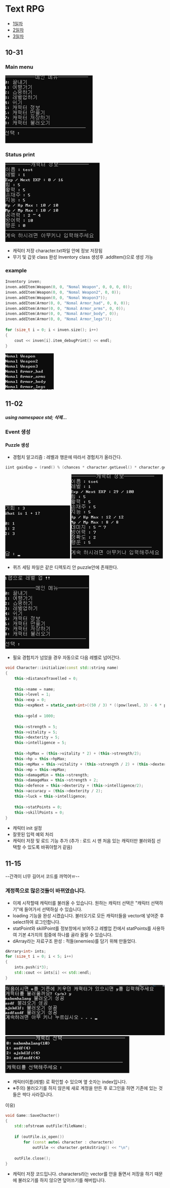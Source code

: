 
Text RPG
=============

+ [1일차](#10-31)
+ [2일차](#11-02)
+ [3일차](#11-15)

10-31
-------------

### Main menu
<img src="./images/mainMenu.png">

### Status print
<img src="./images/Status.png">

+ 캐릭터 저장 character.txt파일 안에 정보 저장됨
+ 무기 및 갑옷 class 완성 Inventory class 생성후 .addItem()으로 생성 가능

### example


```c++
Inventory inven;
inven.addItem(Weapon(0, 0, "Nomal Weapon", 0, 0, 0, 0));
inven.addItem(Weapon(0, 0, "Nomal Weapon2", 0, 0));
inven.addItem(Weapon(0, 0, "Nomal Weapon3"));
inven.addItem(Armor(0, 0, "Nomal Armor_had", 0, 0, 0));
inven.addItem(Armor(0, 0, "Nomal Armor_arms", 0, 0));
inven.addItem(Armor(0, 0, "Nomal Armor_body", 0));
inven.addItem(Armor(0, 0, "Nomal Armor_legs"));

for (size_t i = 0; i < inven.size(); i++)
{
	cout << inven[i].item_debugPrint() << endl;
}
```
<img src="./images/itemAdd_example.png">

11-02
--------------
##### using namespace std; 삭제...

### Event 생성
#### Puzzle 생성

+ 경험치 알고리즘 : 레벨과 행운에 따라서 경험치가 올라간다.

```c++
iint gainExp = (rand() % (chances * character.getLevel() * character.getLuck())) + 5;
```
<img src="./images/puzzle.png">
<img src="./images/puzzle_exp.png">

+ 퀴즈 세팅 파일은 같은 디렉토리 안 puzzle안에 존재한다.

<img src="./images/puzzle_level.png">

+ 필요 경험치가 넘었을 경우 자동으로 다음 레벨로 넘어간다.

```c++
void Character::initialize(const std::string name)
{
	this->distanceTravelled = 0;

	this->name = name;
	this->level = 1;
	this->exp = 0;
	this->expNext = static_cast<int>((50 / 3) * ((pow(level, 3) - 6 * pow(level, 2) + 17 * level) - 12) + 100); //레벨 필요치 알고리즘
	
	this->gold = 1000;

	this->strength = 5;
	this->vitality = 5;
	this->dexterity = 5;
	this->intelligence = 5;
	
	this->hpMax = (this->vitality * 2) + (this->strength/2);
	this->hp = this->hpMax;
	this->mpMax = this->vitality + (this->strength / 2) + (this->dexterity/3);
	this->mp = this->mpMax;
	this->damageMin = this->strength;
	this->damageMax = this->strength + 2;
	this->defence = this->dexterity + (this->intelligence/2);
	this->accuracy = (this->dexterity / 2);
	this->luck = this->intelligence;

	this->statPoints = 0;
	this->skillPoints = 0;
}
```

+ 캐릭터 init 설정
+ 잘못된 입력 예외 처리
+ 캐릭터 저장 및 로드 기능 추가 (추가 : 로드 시 맨 처음 있는 캐릭터만 불러와짐 선택할 수 있도록 바꿔야할거 같음)

11-15
-------------
--간격이 너무 길어서 코드를 까먹어ㅠ--
### 계정쪽으로 많은것들이 바뀌였습니다.

+ 이제 시작할때 캐릭터를 불러올 수 있습니다. 원하는 캐릭터 선택은 "캐릭터 선택하기"에 들어가서 선택하실 수 있습니다.
+ loading 기능을 완성 시켰습니다. 불러오기로 모든 캐릭터들을 vector에 넣어준 후 select하여 로그인합니다.
+ statPoint와 skillPoint를 정보창에서 보여주고 레벨업 칸에서 statPoints를 사용하여 기본 4가지의 힘중에 하나를 골라 올릴 수 있습니다.
+ dArray라는 자료구조 완성 : 적들(enemies)를 담기 위해 만들었다.

```c++
dArrary<int> ints;
for (size_t i = 0; i < 5; i++)
{
	ints.push(i*3);
	std::cout << ints[i] << std::endl;
}
```
<img src="./images/login.png">
<img src="./images/select_character.png">

+ 캐릭터이름(레벨) 로 확인할 수 있으며 옆 숫자는 index입니다.
+ ※주의) 불러오기를 하지 않은체 새로 계정을 만든 후 로그인을 하면 기존에 있는 것들은 싹다 사라집니다.

이유)

```c++
void Game::SaveChacter()
{
	std::ofstream outFile(fileName);

	if (outFile.is_open())
		for (const auto& character : characters)
			outFile << character.getAsString() << "\n";

	outFile.close();
}
```
+ 캐릭터 저장 코드입니다. characters라는 vector를 안을 돌면서 저장을 하기 때문에 불러오기를 하지 않으면 덮어쓰기를 해버립니다.
